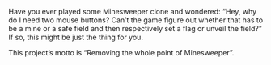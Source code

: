Have you ever played some Minesweeper clone and wondered: “Hey, why do
I need two mouse buttons?  Can’t the game figure out whether that has
to be a mine or a safe field and then respectively set a flag or
unveil the field?”  If so, this might be just the thing for you.

This project’s motto is “Removing the whole point of Minesweeper”.
